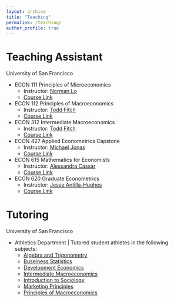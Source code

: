 ```yaml
---
layout: archive
title: "Teaching"
permalink: /teaching/
author_profile: true
---
```


Teaching Assistant
========
University of San Francisco
* ECON 111 Principles of Microeconomics
  * Instructor: [Norman Lo](https://normanlo4319.github.io/Norman_Lo_Web/)
  * [Course Link](https://catalog.usfca.edu/preview_course_nopop.php?catoid=22&coid=186538)
* ECON 112 Principles of Macroeconomics
  * Instructor: [Todd Fitch](https://www.usfca.edu/faculty/todd-fitch)
  * [Course Link](https://catalog.usfca.edu/preview_course_nopop.php?catoid=22&coid=186539)
* ECON 312 Intermediate Macroeconomics
  * Instructor: [Todd Fitch](https://www.usfca.edu/faculty/todd-fitch)
  * [Course Link](https://catalog.usfca.edu/preview_course_nopop.php?catoid=22&coid=186549)
* ECON 427 Applied Econometrics Capstone
  * Instructor: [Michael Jonas](https://scholar.google.com/citations?user=c97cvAwAAAAJ&hl=en)
  * [Course Link](https://catalog.usfca.edu/preview_course_nopop.php?catoid=22&coid=189556)
* ECON 615 Mathematics for Economists
  * Instructor: [Alessandra Cassar](https://www.alessandracassar.net/)
  * [Course Link](https://catalog.usfca.edu/preview_program.php?catoid=22&poid=13244&returnto=3107)
* ECON 620 Graduate Econometrics
  * Instructor: [Jesse Antilla-Hughes](https://sites.google.com/site/jesseanttilahughes/)
  * [Course Link](https://catalog.usfca.edu/preview_program.php?catoid=22&poid=13244&returnto=3107)

Tutoring
========
University of San Francisco
* Athletics Department | Tutored student athletes in the following subjects:
  * [Algebra and Trigonometry](https://catalog.usfca.edu/preview_course_nopop.php?catoid=35&coid=531753)
  * [Buseiness Statistics](https://catalog.usfca.edu/preview_program.php?catoid=22&poid=34872&returnto=3104)
  * [Development Economics](https://catalog.usfca.edu/preview_course_nopop.php?catoid=22&coid=186554)
  * [Intermediate Macroeconomics](https://catalog.usfca.edu/preview_course_nopop.php?catoid=22&coid=186549)
  * [Introduction to Sociology](https://catalog.usfca.edu/preview_course_nopop.php?catoid=22&coid=188652)
  * [Marketing Principles](https://catalog.usfca.edu/preview_course_nopop.php?catoid=35&coid=530317)
  * [Principles of Macroeconomics](https://catalog.usfca.edu/preview_course_nopop.php?catoid=22&coid=186539)
